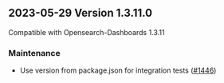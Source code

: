 ## 2023-05-29 Version 1.3.11.0

Compatible with Opensearch-Dashboards 1.3.11

### Maintenance

* Use version from package.json for integration tests ([#1446](https://github.com/opensearch-project/security-dashboards-plugin/pull/1446))
